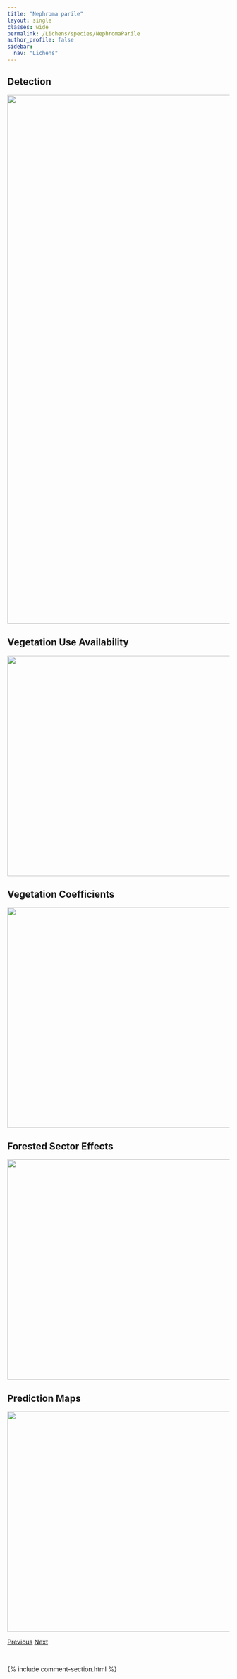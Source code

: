 ```yaml
---
title: "Nephroma parile"
layout: single
classes: wide
permalink: /Lichens/species/NephromaParile
author_profile: false
sidebar:
  nav: "Lichens"
---
```


<h2>Detection</h2>

<a href="https://drive.google.com/uc?export=view&id=1tgLvtHJz5XryIdShISfKPq9YSGrowFSP">
<img src="https://drive.google.com/uc?export=view&id=1tgLvtHJz5XryIdShISfKPq9YSGrowFSP" height = "1200" width = "800">
</a>


<h2>Vegetation Use Availability</h2>

<a href="https://drive.google.com/uc?export=view&id=1Vl16EEQRbBb1o-9kg4XQg06Cra-0682s">
<img src="https://drive.google.com/uc?export=view&id=1Vl16EEQRbBb1o-9kg4XQg06Cra-0682s" height = "500" width = "1000">
</a>


<h2>Vegetation Coefficients</h2>

<a href="https://drive.google.com/uc?export=view&id=1crjJjcOzQHCF2WvCyUDPD21SwuXeLLRY">
<img src="https://drive.google.com/uc?export=view&id=1crjJjcOzQHCF2WvCyUDPD21SwuXeLLRY" height = "500" width = "1000">
</a>


<h2>Forested Sector Effects</h2>

<a href="https://drive.google.com/uc?export=view&id=1-Ot5XDOZ82va8iE5aGch_H1zBXSuVsP4">
<img src="https://drive.google.com/uc?export=view&id=1-Ot5XDOZ82va8iE5aGch_H1zBXSuVsP4" height = "500" width = "1000">
</a>


<h2>Prediction Maps</h2>

<a href="https://drive.google.com/uc?export=view&id=19Wgg7iTJmM-N0tVtpvJXT9pUQQlFMdbM">
<img src="https://drive.google.com/uc?export=view&id=19Wgg7iTJmM-N0tVtpvJXT9pUQQlFMdbM" height = "500" width = "1000">
</a>


<a href="/DevelopmentWebsite/Lichens/species/NephromaIsidiosum" class="pagination--pager" title="Nephroma isidiosum">Previous</a> <a href="/DevelopmentWebsite/Lichens/species/NephromaResupinatum" class="pagination--pager" title="Nephroma resupinatum">Next</a>

<p>&nbsp;</p>

{% include comment-section.html %}
